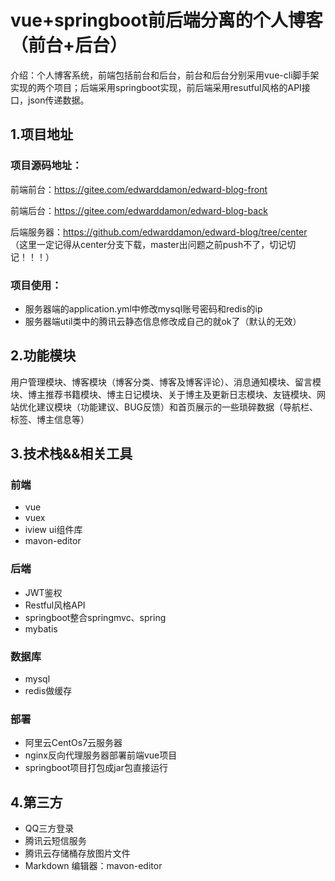 # vue+springboot前后端分离的个人博客（前台+后台）
介绍：个人博客系统，前端包括前台和后台，前台和后台分别采用vue-cli脚手架实现的两个项目；后端采用springboot实现，前后端采用resutful风格的API接口，json传递数据。

## 1.项目地址

### 项目源码地址：
前端前台：https://gitee.com/edwarddamon/edward-blog-front

前端后台：https://gitee.com/edwarddamon/edward-blog-back

后端服务器：https://github.com/edwarddamon/edward-blog/tree/center （这里一定记得从center分支下载，master出问题之前push不了，切记切记！！！）

### 项目使用：
- 服务器端的application.yml中修改mysql账号密码和redis的ip
- 服务器端util类中的腾讯云静态信息修改成自己的就ok了（默认的无效）

## 2.功能模块
用户管理模块、博客模块（博客分类、博客及博客评论）、消息通知模块、留言模块、博主推荐书籍模块、博主日记模块、关于博主及更新日志模块、友链模块、网站优化建议模块（功能建议、BUG反馈）和首页展示的一些琐碎数据（导航栏、标签、博主信息等）

## 3.技术栈&&相关工具
### 前端
- vue
- vuex
- iview ui组件库
- mavon-editor
### 后端
 - JWT鉴权
 - Restful风格API
 - springboot整合springmvc、spring
 - mybatis
### 数据库
 - mysql
 - redis做缓存
### 部署
 - 阿里云CentOs7云服务器
 - nginx反向代理服务器部署前端vue项目
 - springboot项目打包成jar包直接运行
## 4.第三方
 - QQ三方登录
 - 腾讯云短信服务
 - 腾讯云存储桶存放图片文件
 - Markdown 编辑器：mavon-editor
